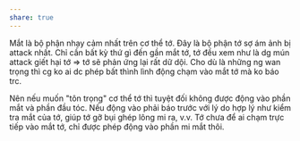 ```yaml
---
share: true
---
```

Mắt là bộ phận nhạy cảm nhất trên cơ thể tớ. Đây là bộ phận tớ sợ ám ảnh bị attack nhất. Chỉ cần bất kỳ thứ gì đến gần mắt tớ, tớ đều xem như là dg mún  
attack giết hại tớ => tớ sẽ phản ứng lại rất dữ dội. Cho dù là những ng wan trọng thì cg ko ai dc phép bất thình lình động chạm vào mắt tớ mà ko báo trc.

Nên nếu muốn "tôn trọng" cơ thể tớ thì tuyệt đối không được động vào phần mắt và phần đầu tóc. Nếu động vào phải báo trước với lý do hợp lý như kiểm tra mắt của tớ, giúp tớ gỡ bụi ghép lông mi ra, v.v. Tớ chưa để ai chạm trực tiếp vào mắt tớ, chỉ được phép động vào phần mi mắt thôi.
